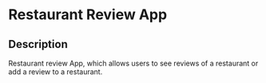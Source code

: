 # Restaurant Review App
## Description
Restaurant review App, which allows users to see reviews of a restaurant or add a review to a restaurant.
